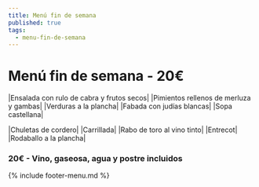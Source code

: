 ```yaml
---
title: Menú fin de semana
published: true
tags:
  - menu-fin-de-semana
---
```


# Menú fin de semana - 20€

|Ensalada con rulo de cabra y frutos secos|
|Pimientos rellenos de merluza y gambas|
|Verduras a la plancha|
|Fabada con judías blancas|
|Sopa castellana|

|Chuletas de cordero|
|Carrillada|
|Rabo de toro al vino tinto|
|Entrecot|
|Rodaballo a la plancha|


### 20€ - Vino, gaseosa, agua y postre incluidos


{% include footer-menu.md %}
